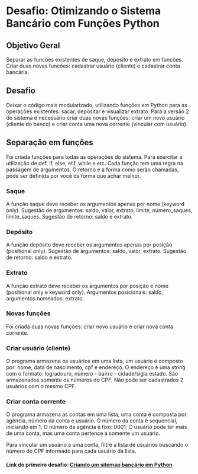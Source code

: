 # Desafio: Otimizando o Sistema Bancário com Funções Python

## Objetivo Geral
Separar as funcões existentes de saque, depósito e extrato em funcões. Criar duas novas funcões: cadastrar usuário (cliente) e cadastrar conta bancária.


## Desafio

Deixar o código mais modularizado, utilizando funções em Python para as operações existentes: sacar, depositar e visualizar extrato. Para a versão 2 do sistema é necessário criar duas novas funções: criar um novo usuário (cliente do banco) e criar conta uma nova corrente (vincular com usuário).

## Separação em funções

Foi criada funções para todas as operações do sistema. Para exercitar a utilização de def, if, else, elif, while e etc.
Cada função tem uma regra na passagem de argumentos. O retorno e a forma como serão chamadas, pode ser definida por você da forma que achar melhor.

### Saque
A função saque deve receber os argumentos apenas por nome (keyword only). Sugestão de argumentos: saldo, valor, extrato, limite, número_saques, limite_saques.
Sugestão de retorno: saldo e extrato.

### Depósito
A função depósito deve receber os argumentos apenas por posição (positional only). Sugestão de argumentos: saldo, valor, extrato.
Sugestão de retorno: saldo e extrato.

### Extrato
A função extrato deve receber os argumentos por posição e nome (positional only e keyword only). Argumentos posicionais: saldo, argumentos nomeados: extrato.

### Novas funções
Foi criada duas novas funções: criar novo usuário e criar nova conta corrente. 

### Criar usuário (cliente)
O programa armazena os usuários em uma lista, um usuário é composto por: nome, data de nascimento, cpf e endereço. 
O endereço é uma string com o formato: logradouro, número - bairro - cidade/sigla estado.
São armazenados somente os números do CPF. Não pode ser cadastrados 2 usuários com o mesmo CPF.

### Criar conta corrente
O programa armazena as contas em uma lista, uma conta é composta por: agência, número da conta e usuário. O número da conta é sequencial, iniciando em 1. O número da agência é fixo: 0001. O usuário pode ter mais de uma conta, mas uma conta pertence a somente um usuário.

Para vincular um usuário a uma conta, filtre a lista de usuários buscando o número do CPF informado para cada usuário da lista.

#### Link do primeiro desafio: [Criando um sitemap bancário em Python](https://web.dio.me/project/otimizando-o-sistema-bancario-com-funcoes-python/learning/82a55799-cfb8-479d-85a3-4982e29c90ba?back=/track/luizalabs-back-end-com-python&tab=undefined&moduleId=undefined)